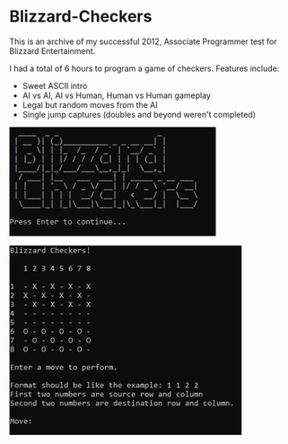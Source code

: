 # Blizzard-Checkers
This is an archive of my successful 2012, Associate Programmer test for Blizzard Entertainment. 

I had a total of 6 hours to program a game of checkers. Features include:
* Sweet ASCII intro
* AI vs AI, AI vs Human, Human vs Human gameplay
* Legal but random moves from the AI
* Single jump captures (doubles and beyond weren't completed)

![Image](https://github.com/cgikoray/Blizzard-Checkers/blob/main/Checkers/Images/Intro.PNG)

![Image](https://github.com/cgikoray/Blizzard-Checkers/blob/main/Checkers/Images/Begin.PNG)
